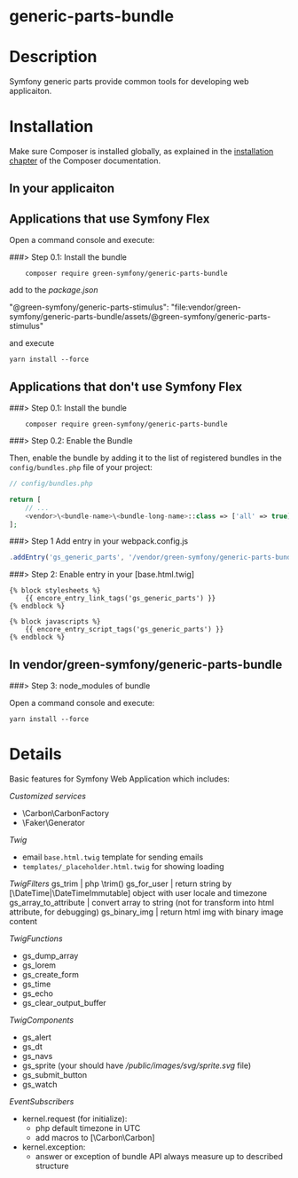 # generic-parts-bundle

Description
========

Symfony generic parts provide common tools for developing web applicaiton.

Installation
========
Make sure Composer is installed globally, as explained in the
[installation chapter](https://getcomposer.org/doc/00-intro.md)
of the Composer documentation.

In your applicaiton
------

Applications that use Symfony Flex
--------

Open a command console and execute:

###> Step 0.1: Install the bundle

```console
	composer require green-symfony/generic-parts-bundle
```

add to the *package.json*

"@green-symfony/generic-parts-stimulus": "file:vendor/green-symfony/generic-parts-bundle/assets/@green-symfony/generic-parts-stimulus"

and execute 

```console
yarn install --force
```

Applications that don't use Symfony Flex
--------

###> Step 0.1: Install the bundle

```console
	composer require green-symfony/generic-parts-bundle
```

###> Step 0.2: Enable the Bundle

Then, enable the bundle by adding it to the list of registered bundles
in the `config/bundles.php` file of your project:

```php
// config/bundles.php

return [
    // ...
    <vendor>\<bundle-name>\<bundle-long-name>::class => ['all' => true],
];
```

###> Step 1 Add entry in your webpack.config.js

```js
.addEntry('gs_generic_parts', '/vendor/green-symfony/generic-parts-bundle/assets/app.js')
```

###> Step 2: Enable entry in your [base.html.twig]

```twig
{% block stylesheets %}
	{{ encore_entry_link_tags('gs_generic_parts') }}
{% endblock %}

{% block javascripts %}
	{{ encore_entry_script_tags('gs_generic_parts') }}
{% endblock %}
```

In vendor/green-symfony/generic-parts-bundle
------

###> Step 3: node_modules of bundle

Open a command console and execute:

`yarn install --force`


Details
========

Basic features for Symfony Web Application which includes:

*Customized services*
- \Carbon\CarbonFactory
- \Faker\Generator

*Twig*
-	email `base.html.twig` template for sending emails
-	`templates/_placeholder.html.twig` for showing loading

*TwigFilters*
gs_trim						|	php \trim(<string>)
gs_for_user					|	return string by [\DateTime|\DateTimeImmutable] object with user locale and timezone
gs_array_to_attribute		|	convert array to string (not for transform into html attribute, for debugging)
gs_binary_img				|	return html img with binary image content

*TwigFunctions*
- gs_dump_array
- gs_lorem
- gs_create_form
- gs_time
- gs_echo
- gs_clear_output_buffer

*TwigComponents*
- gs_alert
- gs_dt
- gs_navs
- gs_sprite	(your should have */public/images/svg/sprite.svg* file)
- gs_submit_button
- gs_watch

*EventSubscribers*
-	kernel.request (for initialize):
	-	php default timezone in UTC
	-	add macros to [\Carbon\Carbon]
-	kernel.exception:
	-	answer or exception of bundle API always measure up to described structure